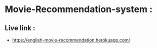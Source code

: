 # Movie-Recommendation-system :

## Live link : 
- https://english-movie-recommendation.herokuapp.com/

